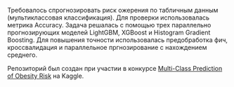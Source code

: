 Требовалось спрогнозировать риск ожерения по табличным данным (мультиклассовая классификация). Для проверки использовалась метрика Accuracy.
Задача решалась с помощью трех параллельно прогнозирующих моделей LightGBM, XGBoost и Histogram Gradient Boosting.
Для повышения точности использовалась предобработка фич, кроссвалидация и параллельное пргнозирование с нахождением среднего.

Репозиторий был создан при участии в конкурсе [Multi-Class Prediction of Obesity Risk](https://www.kaggle.com/competitions/playground-series-s4e2) на Kaggle.
